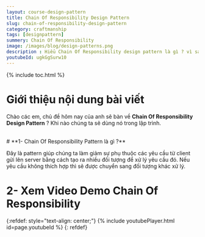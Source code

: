 ```yaml
---
layout: course-design-pattern
title: Chain Of Responsibility Design Pattern
slug: chain-of-responsibility-design-pattern
category: craftmanship
tags: [designpattern]
summery: Chain Of Responsibility
image: /images/blog/design-patterns.png
description : Hiểu Chain Of Responsibility design pattern là gì ? vì sao sử dụng Iterator design pattern. Hướng dẫn các mẫu Chain Of Responsibility design pattern trong học lập trình java.
youtubeId: ugkGgSurw10
---
```


{% include toc.html %}

# **Giới thiệu nội dung bài viết**

Chào các em, chủ đề hôm nay của anh sẽ bàn về <b>Chain Of Responsibility  Design Pattern</b>  ? Khi nào chúng ta sẽ dùng nó trong lập trình.

<br>
# **1- Chain Of Responsibility Pattern là gì ?**

Đây là pattern giúp chúng ta làm giảm sự phụ thuộc các yêu cầu từ client gửi lên server bằng cách tạo ra nhiều đối tượng để xử lý yêu cầu đó. Nếu yêu cầu không thích hợp thì sẽ được chuyển sang đối tượng khác xử lý.


# **2- Xem Video Demo Chain Of Responsibility**

{:refdef: style="text-align: center;"}
{% include youtubePlayer.html id=page.youtubeId %}
{: refdef}